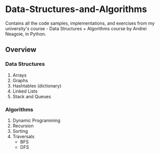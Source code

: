 # Data-Structures-and-Algorithms
Contains all the code samples, implementations, and exercises from my university's course - Data Structures + Algorithms course by Andrei Neagoie, in Python.

## Overview 

### Data Structures
1. Arrays
2. Graphs
3. Hashtables (dictionary)
4. Linked Lists
5. Stack and Queues

### Algorithms
1. Dynamic Programming
2. Recursion
3. Sorting
4. Traversals
      - BFS
      - DFS
